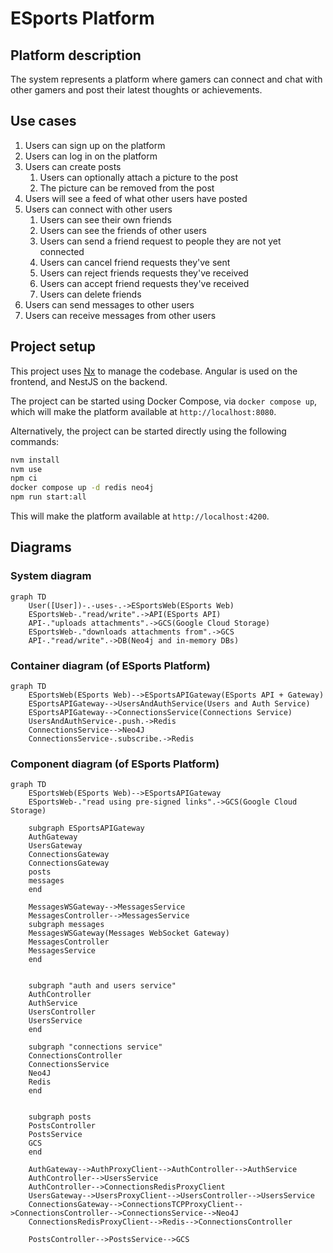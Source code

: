 # ESports Platform

## Platform description

The system represents a platform where gamers can connect and chat with other gamers and post their latest thoughts or achievements.

## Use cases

1. Users can sign up on the platform
2. Users can log in on the platform
3. Users can create posts
    1. Users can optionally attach a picture to the post
    2. The picture can be removed from the post
4. Users will see a feed of what other users have posted
5. Users can connect with other users
    1. Users can see their own friends
    2. Users can see the friends of other users
    3. Users can send a friend request to people they are not yet connected
    4. Users can cancel friend requests they've sent
    5. Users can reject friends requests they've received
    6. Users can accept friend requests they've received
    7. Users can delete friends
6. Users can send messages to other users
7. Users can receive messages from other users

## Project setup

This project uses [Nx](https://nx.dev/) to manage the codebase.
Angular is used on the frontend, and NestJS on the backend.

The project can be started using Docker Compose, via `docker compose up`, which will make the platform available at `http://localhost:8080`.

Alternatively, the project can be started directly using the following commands:

```sh
nvm install
nvm use
npm ci
docker compose up -d redis neo4j
npm run start:all
```

This will make the platform available at `http://localhost:4200`.

## Diagrams

### System diagram

```mermaid
graph TD
    User([User])-.-uses-.->ESportsWeb(ESports Web)
    ESportsWeb-."read/write".->API(ESports API)
    API-."uploads attachments".->GCS(Google Cloud Storage)
    ESportsWeb-."downloads attachments from".->GCS
    API-."read/write".->DB(Neo4j and in-memory DBs)
```

### Container diagram (of ESports Platform)

```mermaid
graph TD
    ESportsWeb(ESports Web)-->ESportsAPIGateway(ESports API + Gateway)
    ESportsAPIGateway-->UsersAndAuthService(Users and Auth Service)
    ESportsAPIGateway-->ConnectionsService(Connections Service)
    UsersAndAuthService-.push.->Redis
    ConnectionsService-->Neo4J
    ConnectionsService-.subscribe.->Redis
```

### Component diagram (of ESports Platform)

```mermaid
graph TD
    ESportsWeb(ESports Web)-->ESportsAPIGateway
    ESportsWeb-."read using pre-signed links".->GCS(Google Cloud Storage)

    subgraph ESportsAPIGateway
    AuthGateway
    UsersGateway
    ConnectionsGateway
    ConnectionsGateway
    posts
    messages
    end

    MessagesWSGateway-->MessagesService
    MessagesController-->MessagesService
    subgraph messages
    MessagesWSGateway(Messages WebSocket Gateway)
    MessagesController
    MessagesService
    end


    subgraph "auth and users service"
    AuthController
    AuthService
    UsersController
    UsersService
    end

    subgraph "connections service"
    ConnectionsController
    ConnectionsService
    Neo4J
    Redis
    end


    subgraph posts
    PostsController
    PostsService
    GCS
    end

    AuthGateway-->AuthProxyClient-->AuthController-->AuthService
    AuthController-->UsersService
    AuthController-->ConnectionsRedisProxyClient
    UsersGateway-->UsersProxyClient-->UsersController-->UsersService
    ConnectionsGateway-->ConnectionsTCPProxyClient-->ConnectionsController-->ConnectionsService-->Neo4J
    ConnectionsRedisProxyClient-->Redis-->ConnectionsController

    PostsController-->PostsService-->GCS
```

